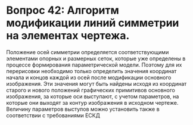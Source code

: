 # Вопрос 42: Алгоритм модификации линий симметрии на элементах чертежа.
Положение осей симметрии определяется соответствующими элементами опорных и размерных сеток, которые уже определены в процессе формирования параметрической модели. Поэтому для их перерисовки необходимо только определить значения координат начала и концов каждой из осей после модификации основного изображения. Эти значения могут быть найдены исходя из координат старого и нового положений графических примитивов основного изображения, за которые оси выступают, с учетом параметров, на которые они выходят за контур изображения в исходном чертеже. Величину параметров выступов можно установить также в соответствии с требованиями ЕСКД